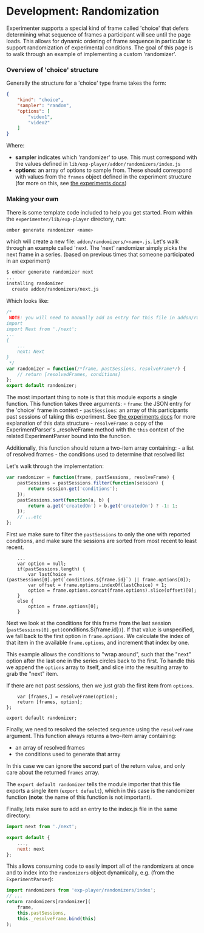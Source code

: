 # Development: Randomization

Experimenter supports a special kind of frame called 'choice' that defers determining what sequence of frames a
participant will see until the page loads. This allows for dynamic ordering of frame sequence in particular to
support randomization of experimental conditions. The goal of this page is to walk through an example of
implementing a custom 'randomizer'.

### Overview of 'choice' structure

Generally the structure for a 'choice' type frame takes the form:

```json
{
    "kind": "choice",
    "sampler": "random",
    "options": [
		"video1",
		"video2"
	]
}
```

Where:
- **sampler** indicates which 'randomizer' to use. This must correspond with the values defined in
`lib/exp-player/addon/randomizers/index.js`
- **options**: an array of options to sample from. These should correspond with values from the `frames` object defined
 in the experiment structure (for more on this, see [the experiments docs](experiments.html))

### Making your own

There is some template code included to help you get started. From within the `experimenter/lib/exp-player` directory,
run:

```bash
ember generate randomizer <name>
```

which will create a new file: `addon/randomizers/<name>.js`. Let's walk through an example called 'next. The 'next'
randomizer simply picks the next frame in a series. (based on previous times that someone participated in an experiment)

```bash
$ ember generate randomizer next
...
installing randomizer
  create addon/randomizers/next.js
```

Which looks like:
```javascript
/*
 NOTE: you will need to manually add an entry for this file in addon/randomizers/index.js, e.g.:
import
import Next from './next';
...
{
    ...
    next: Next
}
 */
var randomizer = function(/*frame, pastSessions, resolveFrame*/) {
    // return [resolvedFrames, conditions]
};
export default randomizer;
```

The most important thing to note is that this module exports a single function. This function takes three arguments:
	- `frame`: the JSON entry for the 'choice' frame in context
	- `pastSessions`: an array of this participants past sessions of taking this experiment. See
	  [the experiments docs](experiments.html) for more explanation of this data structure
	- `resolveFrame`: a copy of the ExperimentParser's _resolveFrame method with the `this` context of the related
	  ExperimentParser bound into the function.

Additionally, this function should return a two-item array containing:
	- a list of resolved frames
	- the conditions used to determine that resolved list

Let's walk through the implementation:

```javascript
var randomizer = function(frame, pastSessions, resolveFrame) {
    pastSessions = pastSessions.filter(function(session) {
        return session.get('conditions');
    });
    pastSessions.sort(function(a, b) {
        return a.get('createdOn') > b.get('createdOn') ? -1: 1;
    });
	// ...etc
};
```

First we make sure to filter the `pastSessions` to only the one with reported conditions, and make sure the sessions
are sorted from most recent to least recent.

```
	...
    var option = null;
    if(pastSessions.length) {
        var lastChoice = (pastSessions[0].get(`conditions.${frame.id}`) || frame.options[0]);
        var offset = frame.options.indexOf(lastChoice) + 1;
        option = frame.options.concat(frame.options).slice(offset)[0];
    }
    else {
        option = frame.options[0];
    }
```

Next we look at the conditions for this frame from the last session (`pastSessions[0].get(`conditions.${frame.id}`)`).
 If that value is unspecified, we fall back to the first option in `frame.options`. We calculate the index of that
 item in the available `frame.options`, and increment that index by one.

This example allows the conditions to "wrap around", such that the "next" option after the last one in the series
circles back to the first. To handle this we append the `options` array to itself, and slice into the resulting array to
grab the "next" item.

If there are not past sessions, then we just grab the first item from `options`.

```
    var [frames,] = resolveFrame(option);
    return [frames, option];
};

export default randomizer;
```

Finally, we need to resolved the selected sequence using the `resolveFrame` argument. This function always returns a
 two-item array containing:
- an array of resolved frames
- the conditions used to generate that array

In this case we can ignore the second part of the return value, and only care about the returned `frames` array.

The `export default randomizer` tells the module importer that this file exports a single item (`export default`),
which in this case is the randomizer function (**note**: the name of this function is not important).

Finally, lets make sure to add an entry to the index.js file in the same directory:
```javascript
import next from './next';

export default {
	...,
    next: next
};
```

This allows consuming code to easily import all of the randomizers at once and to index into the `randomizers` object
dynamically, e.g. (from the `ExperimentParser`):

```javascript
import randomizers from 'exp-player/randomizers/index';
// ...
return randomizers[randomizer](
	frame,
	this.pastSessions,
	this._resolveFrame.bind(this)
);
```
